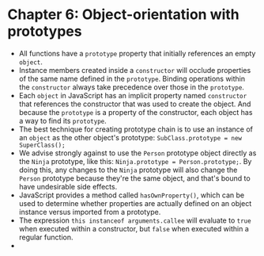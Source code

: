 # Chapter 6: Object-orientation with prototypes
* All functions have a `prototype` property that initially references an empty `object`.
* Instance members created inside a `constructor` will occlude properties of the same name defined in the `prototype`. Binding operations within the `constructor` always take precedence over those in the `prototype`.
* Each `object` in JavaScript has an implicit property named `constructor` that references the constructor that was used to create the object. And because the `prototype` is a property of the constructor, each object has a way to find its `prototype`.
* The best technique for creating prototype chain is to use an instance of an `object` as the other object's prototype: `SubClass.prototype = new SuperClass();`
* We advise strongly against to use the `Person` prototype object directly as the `Ninja` prototype, like this: `Ninja.prototype = Person.prototype;`. By doing this, any changes to the `Ninja` prototype will also change the `Person` prototype because they're the same object, and that's bound to have undesirable side effects.
* JavaScript provides a method called `hasOwnProperty()`, which can be used to determine whether properties are actually defined on an object instance versus imported from a prototype.
* The expression `this instanceof arguments.callee` will evaluate to `true` when executed within a constructor, but `false` when executed within a regular function.
* 

